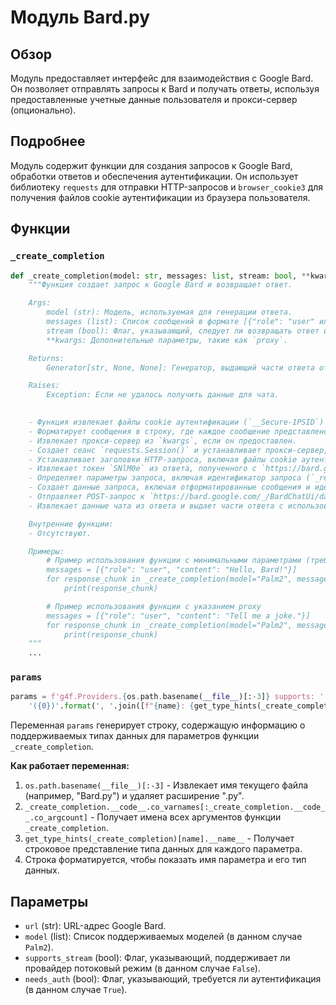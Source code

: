 # Модуль Bard.py
## Обзор

Модуль предоставляет интерфейс для взаимодействия с Google Bard. Он позволяет отправлять запросы к Bard и получать ответы, используя предоставленные учетные данные пользователя и прокси-сервер (опционально).

## Подробнее

Модуль содержит функции для создания запросов к Google Bard, обработки ответов и обеспечения аутентификации. Он использует библиотеку `requests` для отправки HTTP-запросов и `browser_cookie3` для получения файлов cookie аутентификации из браузера пользователя.

## Функции

### `_create_completion`

```python
def _create_completion(model: str, messages: list, stream: bool, **kwargs):
    """Функция создает запрос к Google Bard и возвращает ответ.

    Args:
        model (str): Модель, используемая для генерации ответа.
        messages (list): Список сообщений в формате [{"role": "user" или "assistant", "content": "текст сообщения"}].
        stream (bool): Флаг, указывающий, следует ли возвращать ответ в потоковом режиме.
        **kwargs: Дополнительные параметры, такие как `proxy`.

    Returns:
        Generator[str, None, None]: Генератор, выдающий части ответа от Google Bard.

    Raises:
        Exception: Если не удалось получить данные для чата.

    
    - Функция извлекает файлы cookie аутентификации (`__Secure-1PSID`) из браузера Chrome пользователя с использованием библиотеки `browser_cookie3`.
    - Форматирует сообщения в строку, где каждое сообщение представлено в виде "роль: содержимое".
    - Извлекает прокси-сервер из `kwargs`, если он предоставлен.
    - Создает сеанс `requests.Session()` и устанавливает прокси-сервер, если он предоставлен.
    - Устанавливает заголовки HTTP-запроса, включая файлы cookie аутентификации.
    - Извлекает токен `SNlM0e` из ответа, полученного с `https://bard.google.com/`.
    - Определяет параметры запроса, включая идентификатор запроса (`_reqid`).
    - Создает данные запроса, включая отформатированные сообщения и идентификаторы разговора, ответа и выбора.
    - Отправляет POST-запрос к `https://bard.google.com/_/BardChatUi/data/{intents}/StreamGenerate`, где `intents` - это строка, объединяющая "assistant", "lamda" и "BardFrontendService".
    - Извлекает данные чата из ответа и выдает части ответа с использованием `yield`.

    Внутренние функции:
    - Отсутствуют.

    Примеры:
        # Пример использования функции с минимальными параметрами (требуется настроенный прокси)
        messages = [{"role": "user", "content": "Hello, Bard!"}]
        for response_chunk in _create_completion(model="Palm2", messages=messages, stream=True, proxy="your_proxy_ip:your_proxy_port"):
            print(response_chunk)

        # Пример использования функции с указанием proxy
        messages = [{"role": "user", "content": "Tell me a joke."}]
        for response_chunk in _create_completion(model="Palm2", messages=messages, stream=True, proxy="your_proxy_ip:your_proxy_port"):
            print(response_chunk)
    """
    ...
```

### `params`

```python
params = f'g4f.Providers.{os.path.basename(__file__)[:-3]} supports: ' + \
    '({0})'.format(', '.join([f"{name}: {get_type_hints(_create_completion)[name].__name__}" for name in _create_completion.__code__.co_varnames[:_create_completion.__code__.co_argcount]]))
```
Переменная `params` генерирует строку, содержащую информацию о поддерживаемых типах данных для параметров функции `_create_completion`.

**Как работает переменная:**

1.  `os.path.basename(__file__)[:-3]` - Извлекает имя текущего файла (например, "Bard.py") и удаляет расширение ".py".
2.  `_create_completion.__code__.co_varnames[:_create_completion.__code__.co_argcount]` - Получает имена всех аргументов функции `_create_completion`.
3.  `get_type_hints(_create_completion)[name].__name__` - Получает строковое представление типа данных для каждого параметра.
4.  Строка форматируется, чтобы показать имя параметра и его тип данных.

## Параметры

*   `url` (str): URL-адрес Google Bard.
*   `model` (list): Список поддерживаемых моделей (в данном случае `Palm2`).
*   `supports_stream` (bool): Флаг, указывающий, поддерживает ли провайдер потоковый режим (в данном случае `False`).
*   `needs_auth` (bool): Флаг, указывающий, требуется ли аутентификация (в данном случае `True`).